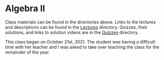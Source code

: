 # Algebra II

Class materials can be found in the directories above. Links to the lectures and descriptions can be found in the [Lectures](https://github.com/justinthompson593/Algebra2/tree/main/Lectures) directory. Quizzes, their solutions, and links to solution videos are in the [Quizzes](https://github.com/justinthompson593/Algebra2/tree/main/Quizzes) directory.

This class began on October 21st, 2021. The student was having a difficult time with her teacher and I was asked to take over teaching the class for the remainder of the year. 
